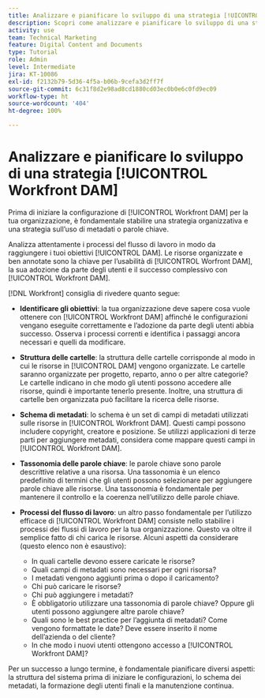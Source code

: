 ```yaml
---
title: Analizzare e pianificare lo sviluppo di una strategia [!UICONTROL Workfront DAM]
description: Scopri come analizzare e pianificare lo sviluppo di una strategia [!UICONTROL Workfront DAM].
activity: use
team: Technical Marketing
feature: Digital Content and Documents
type: Tutorial
role: Admin
level: Intermediate
jira: KT-10086
exl-id: f2132b79-5d36-4f5a-b06b-9cefa3d2ff7f
source-git-commit: 6c31f8d2e98ad8cd1880cd03ec0b0e6c0fd9ec09
workflow-type: ht
source-wordcount: '404'
ht-degree: 100%

---
```


# Analizzare e pianificare lo sviluppo di una strategia [!UICONTROL Workfront DAM]

Prima di iniziare la configurazione di [!UICONTROL Workfront DAM] per la tua organizzazione, è fondamentale stabilire una strategia organizzativa e una strategia sull’uso di metadati o parole chiave.

Analizza attentamente i processi del flusso di lavoro in modo da raggiungere i tuoi obiettivi [!UICONTROL DAM]. Le risorse organizzate e ben annotate sono la chiave per l’usabilità di [!UICONTROL Worfront DAM], la sua adozione da parte degli utenti e il successo complessivo con [!UICONTROL Workfront DAM].

[!DNL Workfront] consiglia di rivedere quanto segue:

* **Identificare gli obiettivi**: la tua organizzazione deve sapere cosa vuole ottenere con [!UICONTROL Workfront DAM] affinché le configurazioni vengano eseguite correttamente e l’adozione da parte degli utenti abbia successo. Osserva i processi correnti e identifica i passaggi ancora necessari e quelli da modificare.
* **Struttura delle cartelle**: la struttura delle cartelle corrisponde al modo in cui le risorse in [!UICONTROL DAM] vengono organizzate. Le cartelle saranno organizzate per progetto, reparto, anno o per altre categorie? Le cartelle indicano in che modo gli utenti possono accedere alle risorse, quindi è importante tenerlo presente. Inoltre, una struttura di cartelle ben organizzata può facilitare la ricerca delle risorse.
* **Schema di metadati**: lo schema è un set di campi di metadati utilizzati sulle risorse in [!UICONTROL Workfront DAM]. Questi campi possono includere copyright, creatore e posizione. Se utilizzi applicazioni di terze parti per aggiungere metadati, considera come mappare questi campi in [!UICONTROL Workfront DAM].
* **Tassonomia delle parole chiave**: le parole chiave sono parole descrittive relative a una risorsa. Una tassonomia è un elenco predefinito di termini che gli utenti possono selezionare per aggiungere parole chiave alle risorse. Una tassonomia è fondamentale per mantenere il controllo e la coerenza nell’utilizzo delle parole chiave.
* **Processi del flusso di lavoro**: un altro passo fondamentale per l’utilizzo efficace di [!UICONTROL Workfront DAM] consiste nello stabilire i processi dei flussi di lavoro per la tua organizzazione. Questo va oltre il semplice fatto di chi carica le risorse. Alcuni aspetti da considerare (questo elenco non è esaustivo):

   * In quali cartelle devono essere caricate le risorse?
   * Quali campi di metadati sono necessari per ogni risorsa?
   * I metadati vengono aggiunti prima o dopo il caricamento?
   * Chi può caricare le risorse?
   * Chi può aggiungere i metadati?
   * È obbligatorio utilizzare una tassonomia di parole chiave? Oppure gli utenti possono aggiungere altre parole chiave?
   * Quali sono le best practice per l’aggiunta di metadati? Come vengono formattate le date? Deve essere inserito il nome dell’azienda o del cliente?
   * In che modo i nuovi utenti ottengono accesso a [!UICONTROL Workfront DAM]?

Per un successo a lungo termine, è fondamentale pianificare diversi aspetti: la struttura del sistema prima di iniziare le configurazioni, lo schema dei metadati, la formazione degli utenti finali e la manutenzione continua.
